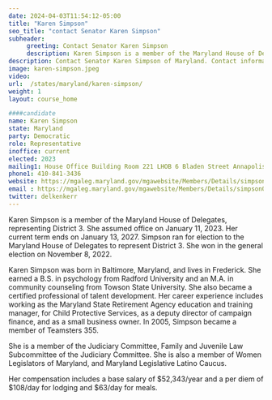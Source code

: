 ```yaml
---
date: 2024-04-03T11:54:12-05:00
title: "Karen Simpson"
seo_title: "contact Senator Karen Simpson"
subheader:
     greeting: Contact Senator Karen Simpson
     description: Karen Simpson is a member of the Maryland House of Delegates, representing District 3. She assumed office on January 11, 2023. Her current term ends on January 13, 2027.
description: Contact Senator Karen Simpson of Maryland. Contact information for Karen Simpson includes email address, phone number, and mailing address.
image: karen-simpson.jpeg
video:
url:  /states/maryland/karen-simpson/
weight: 1
layout: course_home

####candidate
name: Karen Simpson
state: Maryland
party: Democratic
role: Representative
inoffice: current
elected: 2023
mailing1: House Office Building Room 221 LHOB 6 Bladen Street Annapolis, MD 21401
phone1: 410-841-3436
website: https://mgaleg.maryland.gov/mgawebsite/Members/Details/simpson01/
email : https://mgaleg.maryland.gov/mgawebsite/Members/Details/simpson01/
twitter: delkenkerr
---
```


Karen Simpson is a member of the Maryland House of Delegates, representing District 3. She assumed office on January 11, 2023. Her current term ends on January 13, 2027. Simpson ran for election to the Maryland House of Delegates to represent District 3. She won in the general election on November 8, 2022.

Karen Simpson was born in Baltimore, Maryland, and lives in Frederick. She earned a B.S. in psychology from Radford University and an M.A. in community counseling from Towson State University. She also became a certified professional of talent development. Her career experience includes working as the Maryland State Retirement Agency education and training manager, for Child Protective Services, as a deputy director of campaign finance, and as a small business owner. In 2005, Simpson became a member of Teamsters 355.

She is a member of the Judiciary Committee, Family and Juvenile Law Subcommittee of the Judiciary Committee. She is also a member of Women Legislators of Maryland, and Maryland Legislative Latino Caucus.

Her compensation includes a base salary of $52,343/year and a per diem of $108/day for lodging and $63/day for meals.
